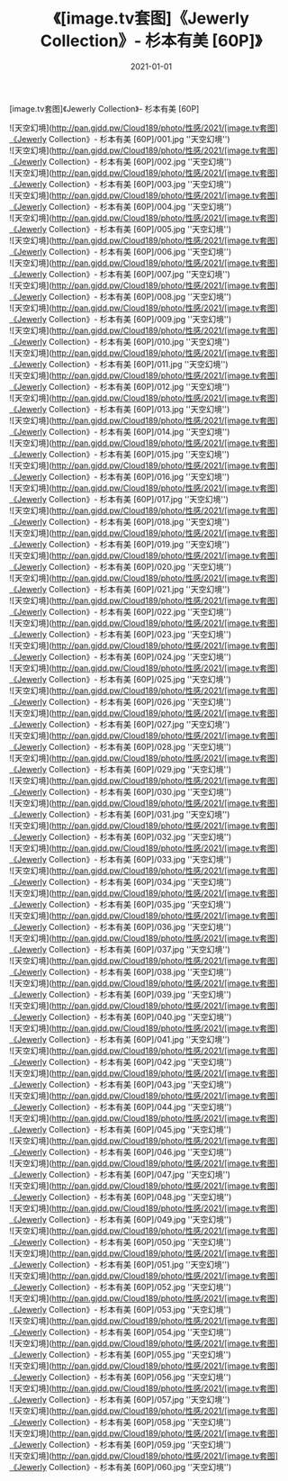 ﻿---
layout: post
title:  《[image.tv套图]《Jewerly Collection》- 杉本有美 [60P]》
date:   2021-01-01
img: http://pan.gjdd.pw/Cloud189/photo/性感/2021/[image.tv套图]《Jewerly Collection》- 杉本有美 [60P]/000.jpg
categories: [美女, 性感, 泳衣]
---

[image.tv套图]《Jewerly Collection》- 杉本有美 [60P]



![天空幻境](http://pan.gjdd.pw/Cloud189/photo/性感/2021/[image.tv套图]《Jewerly Collection》- 杉本有美 [60P]/001.jpg ''天空幻境'') <br>
![天空幻境](http://pan.gjdd.pw/Cloud189/photo/性感/2021/[image.tv套图]《Jewerly Collection》- 杉本有美 [60P]/002.jpg ''天空幻境'') <br>
![天空幻境](http://pan.gjdd.pw/Cloud189/photo/性感/2021/[image.tv套图]《Jewerly Collection》- 杉本有美 [60P]/003.jpg ''天空幻境'') <br>
![天空幻境](http://pan.gjdd.pw/Cloud189/photo/性感/2021/[image.tv套图]《Jewerly Collection》- 杉本有美 [60P]/004.jpg ''天空幻境'') <br>
![天空幻境](http://pan.gjdd.pw/Cloud189/photo/性感/2021/[image.tv套图]《Jewerly Collection》- 杉本有美 [60P]/005.jpg ''天空幻境'') <br>
![天空幻境](http://pan.gjdd.pw/Cloud189/photo/性感/2021/[image.tv套图]《Jewerly Collection》- 杉本有美 [60P]/006.jpg ''天空幻境'') <br>
![天空幻境](http://pan.gjdd.pw/Cloud189/photo/性感/2021/[image.tv套图]《Jewerly Collection》- 杉本有美 [60P]/007.jpg ''天空幻境'') <br>
![天空幻境](http://pan.gjdd.pw/Cloud189/photo/性感/2021/[image.tv套图]《Jewerly Collection》- 杉本有美 [60P]/008.jpg ''天空幻境'') <br>
![天空幻境](http://pan.gjdd.pw/Cloud189/photo/性感/2021/[image.tv套图]《Jewerly Collection》- 杉本有美 [60P]/009.jpg ''天空幻境'') <br>
![天空幻境](http://pan.gjdd.pw/Cloud189/photo/性感/2021/[image.tv套图]《Jewerly Collection》- 杉本有美 [60P]/010.jpg ''天空幻境'') <br>
![天空幻境](http://pan.gjdd.pw/Cloud189/photo/性感/2021/[image.tv套图]《Jewerly Collection》- 杉本有美 [60P]/011.jpg ''天空幻境'') <br>
![天空幻境](http://pan.gjdd.pw/Cloud189/photo/性感/2021/[image.tv套图]《Jewerly Collection》- 杉本有美 [60P]/012.jpg ''天空幻境'') <br>
![天空幻境](http://pan.gjdd.pw/Cloud189/photo/性感/2021/[image.tv套图]《Jewerly Collection》- 杉本有美 [60P]/013.jpg ''天空幻境'') <br>
![天空幻境](http://pan.gjdd.pw/Cloud189/photo/性感/2021/[image.tv套图]《Jewerly Collection》- 杉本有美 [60P]/014.jpg ''天空幻境'') <br>
![天空幻境](http://pan.gjdd.pw/Cloud189/photo/性感/2021/[image.tv套图]《Jewerly Collection》- 杉本有美 [60P]/015.jpg ''天空幻境'') <br>
![天空幻境](http://pan.gjdd.pw/Cloud189/photo/性感/2021/[image.tv套图]《Jewerly Collection》- 杉本有美 [60P]/016.jpg ''天空幻境'') <br>
![天空幻境](http://pan.gjdd.pw/Cloud189/photo/性感/2021/[image.tv套图]《Jewerly Collection》- 杉本有美 [60P]/017.jpg ''天空幻境'') <br>
![天空幻境](http://pan.gjdd.pw/Cloud189/photo/性感/2021/[image.tv套图]《Jewerly Collection》- 杉本有美 [60P]/018.jpg ''天空幻境'') <br>
![天空幻境](http://pan.gjdd.pw/Cloud189/photo/性感/2021/[image.tv套图]《Jewerly Collection》- 杉本有美 [60P]/019.jpg ''天空幻境'') <br>
![天空幻境](http://pan.gjdd.pw/Cloud189/photo/性感/2021/[image.tv套图]《Jewerly Collection》- 杉本有美 [60P]/020.jpg ''天空幻境'') <br>
![天空幻境](http://pan.gjdd.pw/Cloud189/photo/性感/2021/[image.tv套图]《Jewerly Collection》- 杉本有美 [60P]/021.jpg ''天空幻境'') <br>
![天空幻境](http://pan.gjdd.pw/Cloud189/photo/性感/2021/[image.tv套图]《Jewerly Collection》- 杉本有美 [60P]/022.jpg ''天空幻境'') <br>
![天空幻境](http://pan.gjdd.pw/Cloud189/photo/性感/2021/[image.tv套图]《Jewerly Collection》- 杉本有美 [60P]/023.jpg ''天空幻境'') <br>
![天空幻境](http://pan.gjdd.pw/Cloud189/photo/性感/2021/[image.tv套图]《Jewerly Collection》- 杉本有美 [60P]/024.jpg ''天空幻境'') <br>
![天空幻境](http://pan.gjdd.pw/Cloud189/photo/性感/2021/[image.tv套图]《Jewerly Collection》- 杉本有美 [60P]/025.jpg ''天空幻境'') <br>
![天空幻境](http://pan.gjdd.pw/Cloud189/photo/性感/2021/[image.tv套图]《Jewerly Collection》- 杉本有美 [60P]/026.jpg ''天空幻境'') <br>
![天空幻境](http://pan.gjdd.pw/Cloud189/photo/性感/2021/[image.tv套图]《Jewerly Collection》- 杉本有美 [60P]/027.jpg ''天空幻境'') <br>
![天空幻境](http://pan.gjdd.pw/Cloud189/photo/性感/2021/[image.tv套图]《Jewerly Collection》- 杉本有美 [60P]/028.jpg ''天空幻境'') <br>
![天空幻境](http://pan.gjdd.pw/Cloud189/photo/性感/2021/[image.tv套图]《Jewerly Collection》- 杉本有美 [60P]/029.jpg ''天空幻境'') <br>
![天空幻境](http://pan.gjdd.pw/Cloud189/photo/性感/2021/[image.tv套图]《Jewerly Collection》- 杉本有美 [60P]/030.jpg ''天空幻境'') <br>
![天空幻境](http://pan.gjdd.pw/Cloud189/photo/性感/2021/[image.tv套图]《Jewerly Collection》- 杉本有美 [60P]/031.jpg ''天空幻境'') <br>
![天空幻境](http://pan.gjdd.pw/Cloud189/photo/性感/2021/[image.tv套图]《Jewerly Collection》- 杉本有美 [60P]/032.jpg ''天空幻境'') <br>
![天空幻境](http://pan.gjdd.pw/Cloud189/photo/性感/2021/[image.tv套图]《Jewerly Collection》- 杉本有美 [60P]/033.jpg ''天空幻境'') <br>
![天空幻境](http://pan.gjdd.pw/Cloud189/photo/性感/2021/[image.tv套图]《Jewerly Collection》- 杉本有美 [60P]/034.jpg ''天空幻境'') <br>
![天空幻境](http://pan.gjdd.pw/Cloud189/photo/性感/2021/[image.tv套图]《Jewerly Collection》- 杉本有美 [60P]/035.jpg ''天空幻境'') <br>
![天空幻境](http://pan.gjdd.pw/Cloud189/photo/性感/2021/[image.tv套图]《Jewerly Collection》- 杉本有美 [60P]/036.jpg ''天空幻境'') <br>
![天空幻境](http://pan.gjdd.pw/Cloud189/photo/性感/2021/[image.tv套图]《Jewerly Collection》- 杉本有美 [60P]/037.jpg ''天空幻境'') <br>
![天空幻境](http://pan.gjdd.pw/Cloud189/photo/性感/2021/[image.tv套图]《Jewerly Collection》- 杉本有美 [60P]/038.jpg ''天空幻境'') <br>
![天空幻境](http://pan.gjdd.pw/Cloud189/photo/性感/2021/[image.tv套图]《Jewerly Collection》- 杉本有美 [60P]/039.jpg ''天空幻境'') <br>
![天空幻境](http://pan.gjdd.pw/Cloud189/photo/性感/2021/[image.tv套图]《Jewerly Collection》- 杉本有美 [60P]/040.jpg ''天空幻境'') <br>
![天空幻境](http://pan.gjdd.pw/Cloud189/photo/性感/2021/[image.tv套图]《Jewerly Collection》- 杉本有美 [60P]/041.jpg ''天空幻境'') <br>
![天空幻境](http://pan.gjdd.pw/Cloud189/photo/性感/2021/[image.tv套图]《Jewerly Collection》- 杉本有美 [60P]/042.jpg ''天空幻境'') <br>
![天空幻境](http://pan.gjdd.pw/Cloud189/photo/性感/2021/[image.tv套图]《Jewerly Collection》- 杉本有美 [60P]/043.jpg ''天空幻境'') <br>
![天空幻境](http://pan.gjdd.pw/Cloud189/photo/性感/2021/[image.tv套图]《Jewerly Collection》- 杉本有美 [60P]/044.jpg ''天空幻境'') <br>
![天空幻境](http://pan.gjdd.pw/Cloud189/photo/性感/2021/[image.tv套图]《Jewerly Collection》- 杉本有美 [60P]/045.jpg ''天空幻境'') <br>
![天空幻境](http://pan.gjdd.pw/Cloud189/photo/性感/2021/[image.tv套图]《Jewerly Collection》- 杉本有美 [60P]/046.jpg ''天空幻境'') <br>
![天空幻境](http://pan.gjdd.pw/Cloud189/photo/性感/2021/[image.tv套图]《Jewerly Collection》- 杉本有美 [60P]/047.jpg ''天空幻境'') <br>
![天空幻境](http://pan.gjdd.pw/Cloud189/photo/性感/2021/[image.tv套图]《Jewerly Collection》- 杉本有美 [60P]/048.jpg ''天空幻境'') <br>
![天空幻境](http://pan.gjdd.pw/Cloud189/photo/性感/2021/[image.tv套图]《Jewerly Collection》- 杉本有美 [60P]/049.jpg ''天空幻境'') <br>
![天空幻境](http://pan.gjdd.pw/Cloud189/photo/性感/2021/[image.tv套图]《Jewerly Collection》- 杉本有美 [60P]/050.jpg ''天空幻境'') <br>
![天空幻境](http://pan.gjdd.pw/Cloud189/photo/性感/2021/[image.tv套图]《Jewerly Collection》- 杉本有美 [60P]/051.jpg ''天空幻境'') <br>
![天空幻境](http://pan.gjdd.pw/Cloud189/photo/性感/2021/[image.tv套图]《Jewerly Collection》- 杉本有美 [60P]/052.jpg ''天空幻境'') <br>
![天空幻境](http://pan.gjdd.pw/Cloud189/photo/性感/2021/[image.tv套图]《Jewerly Collection》- 杉本有美 [60P]/053.jpg ''天空幻境'') <br>
![天空幻境](http://pan.gjdd.pw/Cloud189/photo/性感/2021/[image.tv套图]《Jewerly Collection》- 杉本有美 [60P]/054.jpg ''天空幻境'') <br>
![天空幻境](http://pan.gjdd.pw/Cloud189/photo/性感/2021/[image.tv套图]《Jewerly Collection》- 杉本有美 [60P]/055.jpg ''天空幻境'') <br>
![天空幻境](http://pan.gjdd.pw/Cloud189/photo/性感/2021/[image.tv套图]《Jewerly Collection》- 杉本有美 [60P]/056.jpg ''天空幻境'') <br>
![天空幻境](http://pan.gjdd.pw/Cloud189/photo/性感/2021/[image.tv套图]《Jewerly Collection》- 杉本有美 [60P]/057.jpg ''天空幻境'') <br>
![天空幻境](http://pan.gjdd.pw/Cloud189/photo/性感/2021/[image.tv套图]《Jewerly Collection》- 杉本有美 [60P]/058.jpg ''天空幻境'') <br>
![天空幻境](http://pan.gjdd.pw/Cloud189/photo/性感/2021/[image.tv套图]《Jewerly Collection》- 杉本有美 [60P]/059.jpg ''天空幻境'') <br>
![天空幻境](http://pan.gjdd.pw/Cloud189/photo/性感/2021/[image.tv套图]《Jewerly Collection》- 杉本有美 [60P]/060.jpg ''天空幻境'') <br>